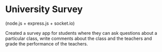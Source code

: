 # University Survey

(node.js + express.js + socket.io)

Created a survey app for students where they can ask questions about a particular class, write comments about the class and the teachers and grade the performance of the teachers.
